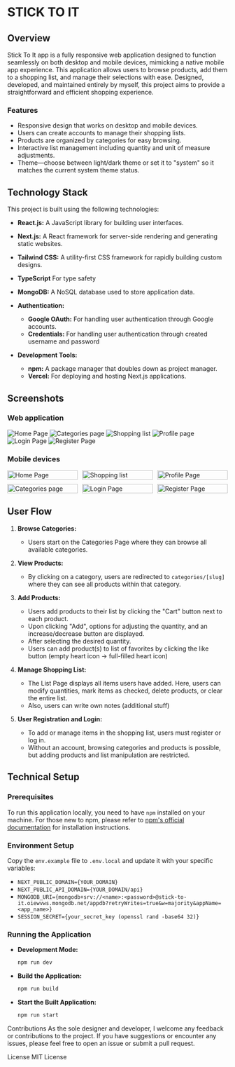 # STICK TO IT

## Overview

Stick To It app is a fully responsive web application designed to function seamlessly on both desktop and mobile
devices, mimicking a native mobile app experience. This application allows users to browse products, add them to a
shopping list, and manage their selections with ease. Designed, developed, and maintained entirely by myself, this
project aims to provide a straightforward and efficient shopping experience.

### Features

- Responsive design that works on desktop and mobile devices.
- Users can create accounts to manage their shopping lists.
- Products are organized by categories for easy browsing.
- Interactive list management including quantity and unit of measure adjustments.
- Theme—choose between light/dark theme or set it to "system" so it matches the current system theme status.

## Technology Stack

This project is built using the following technologies:

- **React.js:** A JavaScript library for building user interfaces.
- **Next.js:** A React framework for server-side rendering and generating static websites.
- **Tailwind CSS:** A utility-first CSS framework for rapidly building custom designs.
- **TypeScript** For type safety
- **MongoDB:** A NoSQL database used to store application data.

- **Authentication:**

    - **Google OAuth:** For handling user authentication through Google accounts.
    - **Credentials:** For handling user authentication through created username and password

- **Development Tools:**
    - **npm:** A package manager that doubles down as project manager.
    - **Vercel:** For deploying and hosting Next.js applications.

## Screenshots

### Web application

![Home Page](/public/images/screens/screen-01.png)
![Categories page](/public/images/screens/screen-02.png)
![Shopping list](/public/images/screens/screen-03.png)
![Profile page](/public/images/screens/screen-04.png)
![Login Page](/public/images/screens/screen-05.png)
![Register Page](/public/images/screens/screen-06.png)

### Mobile devices

<div style="display: grid; grid-template-columns: repeat(3, 1fr); gap: 10px;">

  <img src="/public/images/screens/mobile-screen-01.JPG" alt="Home Page" style="width: 100%; height: auto;" />

  <img src="/public/images/screens/mobile-screen-03.JPG" alt="Shopping list" style="width: 100%; height: auto;" />
  <img src="/public/images/screens/mobile-screen-04.JPG" alt="Profile Page" style="width: 100%; height: auto;" />
  <img src="/public/images/screens/mobile-screen-02.JPG" alt="Categories page" style="width: 100%; height: auto;" />
  <img src="/public/images/screens/mobile-screen-05.PNG" alt="Login Page" style="width: 100%; height: auto;" />
  <img src="/public/images/screens/mobile-screen-06.PNG" alt="Register Page" style="width: 100%; height: auto;" />

</div>


## User Flow

1. **Browse Categories:**

    - Users start on the Categories Page where they can browse all available categories.

2. **View Products:**

    - By clicking on a category, users are redirected to `categories/[slug]` where they can see all products within that
      category.

3. **Add Products:**

    - Users add products to their list by clicking the "Cart" button next to each product.
    - Upon clicking "Add", options for adjusting the quantity, and an increase/decrease button are displayed.
    - After selecting the desired quantity.
    - Users can add product(s) to list of favorites by clicking the like button (empty heart icon -> full-filled heart icon)

4. **Manage Shopping List:**

    - The List Page displays all items users have added. Here, users can modify quantities, mark items
      as checked, delete products, or clear the entire list.
    - Also, users can write own notes (additional stuff)

5. **User Registration and Login:**
    - To add or manage items in the shopping list, users must register or log in.
    - Without an account, browsing categories and products is possible, but adding products and list manipulation are
      restricted.

## Technical Setup

### Prerequisites

To run this application locally, you need to have `npm` installed on your machine. For those new to npm, please refer
to [npm's official documentation](https://docs.npmjs.com/) for installation instructions.

### Environment Setup

Copy the `env.example` file to `.env.local` and update it with your specific variables:

- `NEXT_PUBLIC_DOMAIN={YOUR_DOMAIN}`
- `NEXT_PUBLIC_API_DOMAIN={YOUR_DOMAIN/api}`
- `MONGODB_URI={mongodb+srv://<name>:<password>@stick-to-it.oiewvws.mongodb.net/appdb?retryWrites=true&w=majority&appName=<app_name>}`
- `SESSION_SECRET={your_secret_key (openssl rand -base64 32)}`

### Running the Application

- **Development Mode:**

  ```bash
  npm run dev
  ```

- **Build the Application:**

  ```bash
  npm run build
  ```

- **Start the Built Application:**
  ```bash
  npm run start
  ```

Contributions
As the sole designer and developer, I welcome any feedback or contributions to the project. If you have suggestions or
encounter any issues, please feel free to open an issue or submit a pull request.

License
MIT License
